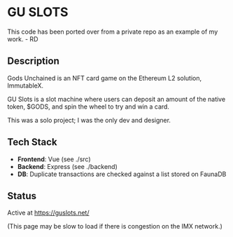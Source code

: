 # GU SLOTS
This code has been ported over from a private repo as an example of my work. - RD

## Description
Gods Unchained is an NFT card game on the Ethereum L2 solution, ImmutableX.

GU Slots is a slot machine where users can deposit an amount of the native token, $GODS, and spin the wheel to try and win a card.

This was a solo project; I was the only dev and designer.

## Tech Stack
* **Frontend**: Vue (see ./src)
* **Backend**: Express (see ./backend)
* **DB**: Duplicate transactions are checked against a list stored on FaunaDB

## Status

Active at https://guslots.net/

(This page may be slow to load if there is congestion on the IMX network.)